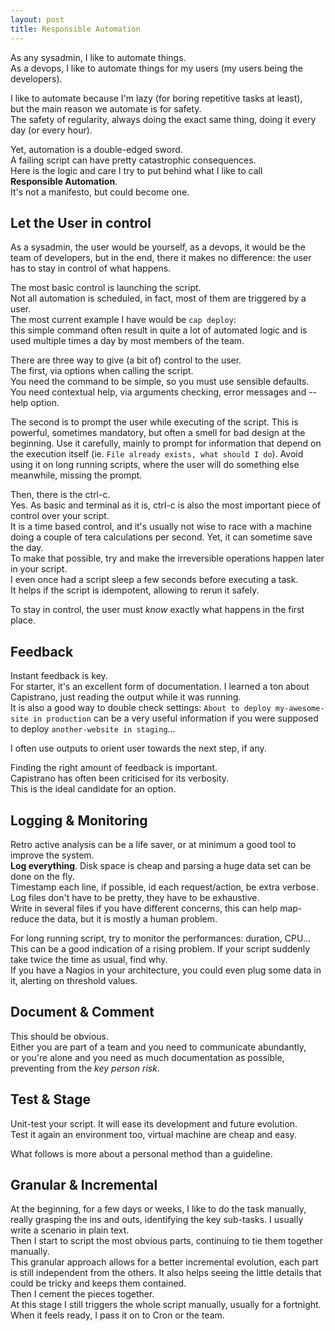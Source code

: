 ```yaml
---
layout: post
title: Responsible Automation 
---
```


As any sysadmin, I like to automate things.  
As a devops, I like to automate things for my users (my users being the developers).

I like to automate because I'm lazy (for boring repetitive tasks at least),  
but the main reason we automate is for safety.  
The safety of regularity, always doing the exact same thing, doing it every day (or every hour).

Yet, automation is a double-edged sword.  
A failing script can have pretty catastrophic consequences.  
Here is the logic and care I try to put behind what I like to call __Responsible&nbsp;Automation__.  
It's not a manifesto, but could become one.

## Let the User in control
As a sysadmin, the user would be yourself, as a devops, it would be the team of developers,
but in the end, there it makes no difference: the user has to stay in control of what happens.

The most basic control is launching the script.  
Not all automation is scheduled, in fact, most of them are triggered by a user.  
The most current example I have would be `cap deploy`:  
this simple command often result in quite a lot of automated logic and is used multiple times a day by most members of the team.

There are three way to give (a bit of) control to the user.  
The first, via options when calling the script.  
You need the command to be simple, so you must use sensible defaults. You need contextual help, via arguments checking, error messages and --help option.

The second is to prompt the user while executing of the script. This is powerful, sometimes mandatory, but often a smell for bad design at the beginning. Use it carefully, mainly to prompt for information that depend on the execution itself (ie. `File already exists, what should I do`). Avoid using it on long running scripts, where the user will do something else meanwhile, missing the prompt.

Then, there is the ctrl-c.  
Yes. As basic and terminal as it is, ctrl-c is also the most important piece of control over your script.  
It is a time based control, and it's usually not wise to race with a machine doing a couple of tera calculations per second. Yet, it can sometime save the day.  
To make that possible, try and make the irreversible operations happen later in your script.  
I even once had a script sleep a few seconds before executing a task.  
It helps if the script is idempotent, allowing to rerun it safely.  

To stay in control, the user must _know_ exactly what happens in the first place.

## Feedback
Instant feedback is key.  
For starter, it's an excellent form of documentation. I learned a ton about Capistrano, just reading the output while it was running.  
It is also a good way to double check settings: `About to deploy my-awesome-site in production` can be a very useful information if you were supposed to deploy `another-website in staging`…

I often use outputs to orient user towards the next step, if any.

Finding the right amount of feedback is important.  
Capistrano has often been criticised for its verbosity.  
This is the ideal candidate for an option.

## Logging & Monitoring
Retro active analysis can be a life saver, or at minimum a good tool to improve the system.  
__Log everything__. Disk space is cheap and parsing a huge data set can be done on the fly.  
Timestamp each line, if possible, id each request/action, be extra verbose.  
Log files don't have to be pretty, they have to be exhaustive.  
Write in several files if you have different concerns, this can help map-reduce the data, but it is mostly a human problem.

For long running script, try to monitor the performances: duration, CPU…  
This can be a good indication of a rising problem. If your script suddenly take twice the time as usual, find why.  
If you have a Nagios in your architecture, you could even plug some data in it, alerting on threshold values.  

## Document & Comment
This should be obvious.  
Either you are part of a team and you need to communicate abundantly,  
or you're alone and you need as much documentation as possible, preventing from the _key person risk_.

## Test & Stage
Unit-test your script. It will ease its development and future evolution.  
Test it again an environment too, virtual machine are cheap and easy.  


What follows is more about a personal method than a guideline.

## Granular & Incremental
At the beginning, for a few days or weeks, I like to do the task manually, really grasping the ins and outs, identifying the key sub-tasks. I usually write a scenario in plain text.  
Then I start to script the most obvious parts, continuing to tie them together manually.  
This granular approach allows for a better incremental evolution, each part is still independent from the others. It also helps seeing the little details that could be tricky and keeps them contained.  
Then I cement the pieces together.  
At this stage I still triggers the whole script manually, usually for a fortnight.  
When it feels ready, I pass it on to Cron or the team.  

